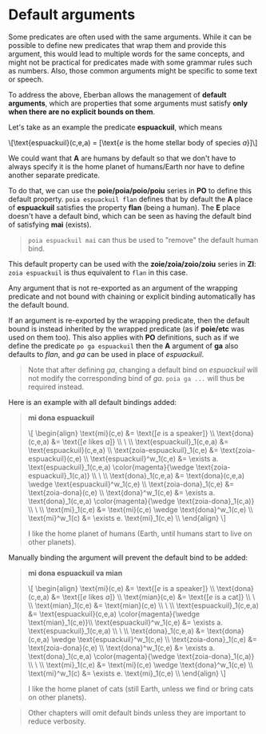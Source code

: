 # Default arguments

Some predicates are often used with the same arguments. While it can be
possible to define new predicates that wrap them and provide this argument,
this would lead to multiple words for the same concepts, and might not be
practical for predicates made with some grammar rules such as numbers. Also,
those common arguments might be specific to some text or speech.

To address the above, Eberban allows the management of __default arguments__,
which are properties that some arguments must satisfy __only when there are no
explicit bounds on them__.

Let's take as an example the predicate __espuackuil__, which means

\\[\text{espuackuil}(c,e,a) = [\text{$e$ is the home stellar body of species $a$}]\\]

We could want that __A__ are humans by default so that we don't have to always
specify it is the home planet of humans/Earth nor have to define another
separate predicate.

To do that, we can use the __poie/poia/poio/poiu__ series in __PO__ to define
this default property. `poia espuackuil flan` defines that by default
the __A__ place of __espuackuil__ satisfies the property __flan__ 
(being a human). The __E__ place doesn't have a default bind, which can be seen as
having the default bind of satisfying __mai__ (exists).

> `poia espuackuil mai` can thus be used to "remove" the default human bind.

This default property can be used with the __zoie/zoia/zoio/zoiu__ series
in __ZI__: `zoia espuackuil` is thus equivalent to `flan` in this case.

Any argument that is not re-exported as an argument of the wrapping predicate
and not bound with chaining or explicit binding automatically has the default
bound.

If an argument is re-exported by the wrapping predicate, then the default bound
is instead inherited by the wrapped predicate (as if __poie/etc__ was
used on them too). This also applies with __PO__ definitions, such as if we
define the predicate `po ga espuackuil` then the __A__ argument of __ga__
also defaults to _flan_, and _ga_ can be used in place of _espuackuil_.

> Note that after defining _ga_, changing a default bind on _espuackuil_ will
> not modify the corresponding bind of _ga_. `poia ga ...` will thus be required
> instead.

Here is an example with all default bindings added: 

> __mi dona espuackuil__
>
> \\[ \begin{align}
> \text{mi}(c,e)                &= \text{[$e$ is a speaker]} \\\\
> \text{dona}(c,e,a)            &= \text{[$e$ likes $a$]} \\\\
> \\ \\\\
> \text{espuackuil}_1(c,e,a)    &= \text{espuackuil}(c,e,a) \\\\
> \text{zoia-espuackuil}_1(c,e) &= \text{zoia-espuackuil}(c,e) \\\\
> \text{espuackuil}^w_1(c,e)    &= \exists a. \text{espuackuil}_1(c,e,a) \color{magenta}{\wedge \text{zoia-espuackuil}_1(c,a)} \\\\
> \\ \\\\
> \text{dona}_1(c,e,a)          &= \text{dona}(c,e,a) \wedge \text{espuackuil}^w_1(c,e) \\\\
> \text{zoia-dona}_1(c,e)       &= \text{zoia-dona}(c,e) \\\\
> \text{dona}^w_1(c,e)          &= \exists a. \text{dona}_1(c,e,a) \color{magenta}{\wedge \text{zoia-dona}_1(c,a)} \\\\
> \\ \\\\
> \text{mi}_1(c,e)              &= \text{mi}(c,e) \wedge \text{dona}^w_1(c,e) \\\\
> \text{mi}^w_1(c)              &= \exists e. \text{mi}_1(c,e) \\\\
> \end{align} \\]
>
> I like the home planet of humans (Earth, until humans start to live on other planets).

Manually binding the argument will prevent the default bind to be added:

> __mi dona espuackuil va mian__
>
> \\[ \begin{align}
> \text{mi}(c,e)                &= \text{[$e$ is a speaker]} \\\\
> \text{dona}(c,e,a)            &= \text{[$e$ likes $a$]} \\\\
> \text{mian}(c,e)              &= \text{[$e$ is a cat]} \\\\
> \\ \\\\
> \text{mian}_1(c,e)            &= \text{mian}(c,e) \\\\
> \\ \\\\
> \text{espuackuil}_1(c,e,a)    &= \text{espuackuil}(c,e,a) \color{magenta}{\wedge \text{mian}_1(c,e)}\\\\
> \text{espuackuil}^w_1(c,e)    &= \exists a. \text{espuackuil}_1(c,e,a) \\\\
> \\ \\\\
> \text{dona}_1(c,e,a)          &= \text{dona}(c,e,a) \wedge \text{espuackuil}^w_1(c,e) \\\\
> \text{zoia-dona}_1(c,e)       &= \text{zoia-dona}(c,e) \\\\
> \text{dona}^w_1(c,e)          &= \exists a. \text{dona}_1(c,e,a) \color{magenta}{\wedge \text{zoia-dona}_1(c,a)} \\\\
> \\ \\\\
> \text{mi}_1(c,e)              &= \text{mi}(c,e) \wedge \text{dona}^w_1(c,e) \\\\
> \text{mi}^w_1(c)              &= \exists e. \text{mi}_1(c,e) \\\\
> \end{align} \\]
>
> I like the home planet of cats (still Earth, unless we find or bring cats on other planets).

> Other chapters will omit default binds unless they are important to reduce
> verbosity.